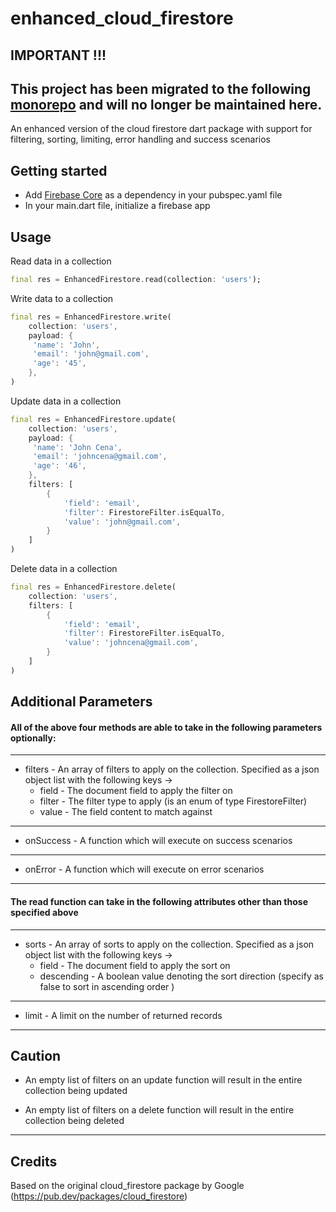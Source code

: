 # enhanced_cloud_firestore

## IMPORTANT !!!
## This project has been migrated to the following [monorepo](https://github.com/sliit-foss/dart-cookbook) and will no longer be maintained here.

An enhanced version of the cloud firestore dart package with support for filtering, sorting, limiting, error handling and success scenarios

## Getting started

- Add [Firebase Core](https://pub.dev/packages/firebase_core) as a dependency in your pubspec.yaml file
- In your main.dart file, initialize a firebase app

## Usage

Read data in a collection

```dart
final res = EnhancedFirestore.read(collection: 'users');
```

Write data to a collection

```dart
final res = EnhancedFirestore.write(
    collection: 'users',
    payload: {
     'name': 'John',
     'email': 'john@gmail.com',
     'age': '45',
    },
)
```

Update data in a collection

```dart
final res = EnhancedFirestore.update(
    collection: 'users',
    payload: {
     'name': 'John Cena',
     'email': 'johncena@gmail.com',
     'age': '46',
    },
    filters: [
        {
            'field': 'email',
            'filter': FirestoreFilter.isEqualTo,
            'value': 'john@gmail.com',
        }
    ]
)
```

Delete data in a collection

```dart
final res = EnhancedFirestore.delete(
    collection: 'users',
    filters: [
        {
            'field': 'email',
            'filter': FirestoreFilter.isEqualTo,
            'value': 'johncena@gmail.com',
        }
    ]
)
```

## Additional Parameters

#### All of the above four methods are able to take in the following parameters optionally:

---

- filters - An array of filters to apply on the collection. Specified as a json object list with the following keys -> <br>
  - field - The document field to apply the filter on <br>
  - filter - The filter type to apply (is an enum of type FirestoreFilter) <br>
  - value - The field content to match against

---

- onSuccess - A function which will execute on success scenarios <br>

---

- onError - A function which will execute on error scenarios <br>

---

#### The read function can take in the following attributes other than those specified above

---

- sorts - An array of sorts to apply on the collection. Specified as a json object list with the following keys -> <br>
  - field - The document field to apply the sort on <br>
  - descending - A boolean value denoting the sort direction (specify as false to sort in ascending order )

---

- limit - A limit on the number of returned records <br>

---

## Caution

- An empty list of filters on an update function will result in the entire collection being updated

- An empty list of filters on a delete function will result in the entire collection being deleted

---

## Credits

Based on the original cloud_firestore package by Google (https://pub.dev/packages/cloud_firestore)
